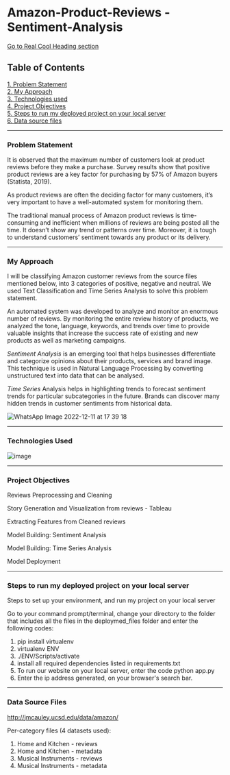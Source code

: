# Amazon-Product-Reviews - Sentiment-Analysis
[Go to Real Cool Heading section](#real-cool-heading)


## **Table of Contents**

[1. Problem Statement](#problem-statement)   
[2. My Approach](#my-approach)   
[3. Technologies used](#technologies-used)   
[4. Project Objectives](#project-objectives)   
[5. Steps to run my deployed project on your local server](#steps-to-run-my-deployed-project-on-your-local-server)   
[6. Data source files](#data-source-files)   

---

### **Problem Statement**

It is observed that the maximum number of customers look at product reviews before they make a purchase. Survey results show that positive product reviews are a key factor for purchasing by 57% of Amazon buyers (Statista, 2019). 

As product reviews are often the deciding factor for many customers, it’s very important to have a well-automated system for monitoring them.

The traditional manual process of Amazon product reviews is time-consuming and inefficient when millions of reviews are being posted all the time. It doesn’t show any trend or patterns over time. Moreover, it is tough to understand customers’ sentiment towards any product or its delivery.

---

### **My Approach**

I will be classifying Amazon customer reviews from the source files mentioned below, into 3 categories of positive, negative and neutral. We used Text Classification and Time Series Analysis to solve this problem statement.  

An automated system was developed to analyze and monitor an enormous number of reviews. By monitoring the entire review history of products, we analyzed the tone, language, keywords, and trends over time to provide valuable insights that increase the success rate of existing and new products as well as marketing campaigns. 

*Sentiment Analysis* is an emerging tool that helps businesses differentiate and categorize opinions about their products, services and brand image. This technique is used in Natural Language Processing by converting unstructured text into data that can be analysed.

*Time Series* Analysis helps in highlighting trends to forecast sentiment trends for particular subcategories in the future. Brands can discover many hidden trends in customer sentiments from historical data.


![WhatsApp Image 2022-12-11 at 17 39 18](https://user-images.githubusercontent.com/118181589/206913431-8275a984-8b76-47a2-b47e-cc37c2b4e66c.jpg)


---

### **Technologies Used**
![image](https://user-images.githubusercontent.com/118181589/206911991-3b04872d-0784-42d6-b043-1d14912d5cbe.png)



---

### **Project Objectives**
Reviews Preprocessing and Cleaning

Story Generation and Visualization from reviews - Tableau

Extracting Features from Cleaned reviews

Model Building: Sentiment Analysis

Model Building: Time Series Analysis

Model Deployment

---

### **Steps to run my deployed project on your local server**
Steps to set up your environment, and run my project on your local server 

Go to your command prompt/terminal, change your directory to the folder that includes all the files in the deploymed_files folder 
and enter the following codes:

1. pip install virtualenv
2. virtualenv ENV
3. ./ENV/Scripts/activate
4. install all required dependencies listed in requirements.txt
5. To run our website on your local server, enter the code python app.py
6. Enter the ip address generated, on your browser's search bar. 

---

### **Data Source Files**

http://jmcauley.ucsd.edu/data/amazon/

Per-category files (4 datasets used):
1. Home and Kitchen - reviews 
2. Home and Kitchen - metadata
3. Musical Instruments - reviews
4. Musical Instruments - metadata
